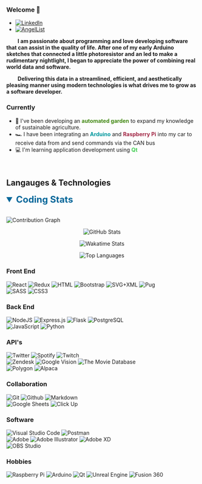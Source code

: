 ### Welcome 👋

<ul>
    <li>
        <a href="https://www.linkedin.com/in/bryan-burns-b45006116/">
            <img alt="LinkedIn" src="https://img.shields.io/badge/LinkedIn-0A66C2?logo=linkedin">
        </a>
    </li>
    <li>
        <a href="https://angel.co/u/bryan-burns-4">
            <img alt="AngelList" src="https://img.shields.io/badge/AngelList-000000?logo=angellist">
        </a>
    </li>
</ul>

**&nbsp;&nbsp;&nbsp;&nbsp;&nbsp;&nbsp;&nbsp;&nbsp;&nbsp;I am passionate about programming and love developing software that can assist in the quality of life. After one of my early Arduino sketches that connected a little photoresistor and an led to make a rudimentary nightlight, I began to appreciate the power of combining real world data and software.**
<br>

**&nbsp;&nbsp;&nbsp;&nbsp;&nbsp;&nbsp;&nbsp;&nbsp;&nbsp;Delivering this data in a streamlined, efficient, and aesthetically pleasing manner using modern technologies is what drives me to grow as a software developer.**


### Currently

<ul>
    <li> &#127793; I've been developing an <b style="color:#428813">automated garden</b> to expand my knowledge of sustainable agriculture. </li>
    <li> &#127950; I have been integrating an <b style="color:#00979D">Arduino</b> and <b style="color:#A22846">Raspberry Pi</b> into my car to receive data from and send commands via the CAN bus </li>
    <li> &#128187; I'm learning application development using <b style="color:#41CD52">Qt</b></li>
</ul>
<br>

## Langauges & Technologies
<details open>
    <summary style="font-size:24px; color:#006699">
        <b>Coding Stats</b>
    </summary>
    <br>
    <p>
        <img alt="Contribution Graph" src="https://activity-graph.herokuapp.com/graph?username=bryanlancy&theme=github&custom_title=My%20Contribution%20Chart&point=FECC00">
    </p>
    <p align="center">
        <img alt="GitHub Stats" src="https://github-readme-stats.vercel.app/api?username=bryanlancy&show_icons=true&theme=buefy">
    </p>
    <p align="center">
        <img alt="Wakatime Stats" src="https://github-readme-stats.vercel.app/api/wakatime?username=bryanlancy">
    </p>
    <p align="center">
        <img alt="Top Languages" src="https://github-readme-stats.vercel.app/api/top-langs/?username=bryanlancy&layout=compact">
    </p>
</details>

### Front End
<div>
    <img alt="React" src="https://img.shields.io/badge/React%20-%2320232a.svg?logo=react&logoColor=%2361DAFB">
    <img alt="Redux" src="https://img.shields.io/badge/Redux-764ABC?logo=redux">
    <img alt="HTML" src="https://img.shields.io/badge/HTML%20-%23E34F26.svg?logo=html5&logoColor=white">
    <img alt="Bootstrap" src="https://img.shields.io/badge/Bootstrap-7952B3?logo=bootstrap&logoColor=white">
    <img alt="SVG+XML" src="https://img.shields.io/badge/SVG%2BXML%20-%23e0982c.svg?logo=svg&logoColor=white">
    <img alt="Pug" src="https://img.shields.io/badge/Pug-A86454?logo=pug&logoColor=white">
</div>
<div>
    <img alt="SASS" src="https://img.shields.io/badge/Sass%20-hotpink.svg?logo=SASS&logoColor=white">
    <img alt="CSS3" src="https://img.shields.io/badge/CSS3%20-%231572B6.svg?logo=css3&logoColor=white">
</div>

### Back End
<div>
    <img alt="NodeJS" src="https://img.shields.io/badge/Node.js%20-%2343853D.svg?logo=node-dot-js&logoColor=white">
    <img alt="Express.js" src="https://img.shields.io/badge/Express.js%20-%23404d59.svg?logo=express&logoColor=white">
    <img alt="Flask" src="https://img.shields.io/badge/Flask-black?logo=flask">
    <img alt="PostgreSQL" src ="https://img.shields.io/badge/PostgreSQL-%23316192.svg?logo=postgresql&logoColor=white">
</div>
<div>
    <img alt="JavaScript" src="https://img.shields.io/badge/JavaScript%20-%23F7DF1E.svg?logo=javascript&logoColor=black">
    <img alt="Python" src="https://img.shields.io/badge/Python%20-%2314354C.svg?logo=python&logoColor=white">
</div>

### API's
<div>
    <img alt="Twitter" src="https://img.shields.io/badge/Twitter-1DA1F2?logo=twitter&logoColor=white">
    <img alt="Spotify" src="https://img.shields.io/badge/Spotify-1ED760?logo=spotify&logoColor=white">
    <img alt="Twitch" src="https://img.shields.io/badge/Twitch-9146FF?logo=twitch&logoColor=white">
</div>
<div>
    <img alt="Zendesk" src="https://img.shields.io/badge/Zendesk-03363D?logo=zendesk">
    <img alt="Google Vision" src="https://img.shields.io/badge/Google%20Vision-4285F4?logo=google&logoColor=white">
    <img alt="The Movie Database" src="https://img.shields.io/badge/The%20Movie%20Database-01D277?logo=themoviedatabase&logoColor=white">
</div>
<div>
    <img alt="Polygon" src="https://img.shields.io/badge/Polygon-5f5cff">
    <img alt="Alpaca" src="https://img.shields.io/badge/Alpaca-FECC00">
</div>

### Collaboration
<div>
    <img alt="Git" src="https://img.shields.io/badge/Git%20-%23F05033.svg?logo=git&logoColor=white">
    <img alt="Github" src="https://img.shields.io/badge/-Github-black?logo=github">
    <img alt="Markdown" src="https://img.shields.io/badge/Markdown-%23000000.svg?logo=markdown&logoColor=white">
</div>
<div>
    <img alt="Google Sheets" src="https://img.shields.io/badge/Google%20Sheets-brightgreen?logo=google%20sheets&logoColor=white">
    <img alt="Click Up" src="https://img.shields.io/badge/Click%20Up-7B68EE?logo=clickup&logoColor=white">
</div>

### Software
<div>
    <img alt="Visual Studio Code" src="https://img.shields.io/badge/VS%20Code-0078d7.svg?logo=visual-studio-code&logoColor=white">
    <img alt="Postman" src="https://img.shields.io/badge/Postman-FF6C37?logo=postman&logoColor=white">
</div>
<div>
    <img alt="Adobe" src="https://img.shields.io/badge/Adobe%20-%23FF0000.svg?logo=adobe&logoColor=white">
    <img alt="Adobe Illustrator" src="https://img.shields.io/badge/Illustrator-FF9A00?logo=adobeillustrator&logoColor=white">
    <img alt="Adobe XD" src="https://img.shields.io/badge/XD-FF61F6?logo=adobexd&logoColor=white">
</div>
<div>
    <img alt="OBS Studio" src="https://img.shields.io/badge/-OBS%20Studio-302E31?logo=obs-studio&logoColor=white">
</div>

### Hobbies
<div>
    <img alt="Raspberry Pi" src="https://img.shields.io/badge/Raspberry%20Pi-A22846?logo=raspberrypi">
    <img alt="Arduino" src="https://img.shields.io/badge/Arduino-00979D?logo=Arduino&logoColor=white">
    <img alt="Qt" src="https://img.shields.io/badge/Qt-41CD52?logo=qt&logoColor=white">
    <img alt="Unreal Engine" src="https://img.shields.io/badge/Unreal%20Engine-313131?logo=unrealengine&logoColor=white">
    <img alt="Fusion 360" src="https://img.shields.io/badge/Fusion%20360-0696D7?logo=autodesk&logoColor=white">
</div>
